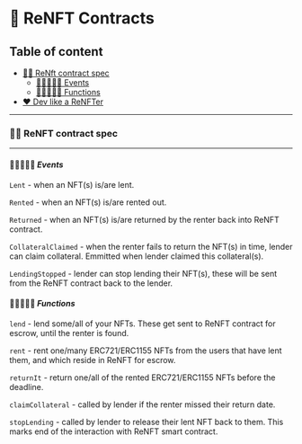 # 🥂 **ReNFT Contracts**

## **Table of content**

- [🤏🏻 ReNft contract spec](#🤏🏻-renft-contract-spec)
  - [🤏🏻👨🏻‍💻 Events](#🤏🏻👨🏻‍💻-events)
  - [🤏🏻👩🏽‍✈️ Functions](#🤏🏻👩🏽‍✈️-functions)
- [❤ Dev like a ReNFTer](#❤-dev-like-a-renfter)

---

### 🤏🏻 **ReNFT contract spec**

---

#### 🤏🏻👨🏻‍💻 **_Events_**

`Lent` - when an NFT(s) is/are lent.

`Rented` - when an NFT(s) is/are rented out.

`Returned` - when an NFT(s) is/are returned by the renter back into ReNFT contract.

`CollateralClaimed` - when the renter fails to return the NFT(s) in time, lender can claim collateral. Emmitted when lender claimed this collateral(s).

`LendingStopped` - lender can stop lending their NFT(s), these will be sent from the ReNFT contract back to the lender.

#### 🤏🏻👩🏽‍✈️ **_Functions_**

`lend` - lend some/all of your NFTs. These get sent to ReNFT contract for escrow, until the renter is found.

`rent` - rent one/many ERC721/ERC1155 NFTs from the users that have lent them, and which reside in ReNFT for escrow.

`returnIt` - return one/all of the rented ERC721/ERC1155 NFTs before the deadline.

`claimCollateral` - called by lender if the renter missed their return date.

`stopLending` - called by lender to release their lent NFT back to them. This marks end of the interaction with ReNFT smart contract.

